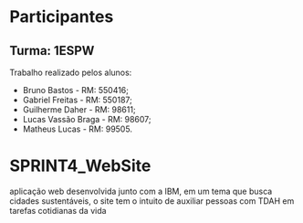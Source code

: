 # Participantes
## Turma: 1ESPW
Trabalho realizado pelos alunos:
+ Bruno Bastos - RM: 550416;
+ Gabriel Freitas - RM: 550187;
+ Guilherme Daher - RM: 98611;
+ Lucas Vassão Braga - RM: 98607;
+ Matheus Lucas - RM: 99505.
# SPRINT4_WebSite
 aplicação web desenvolvida junto com a IBM, em um tema que busca cidades sustentáveis, o site tem o intuito de auxiliar pessoas com TDAH em tarefas cotidianas da vida
